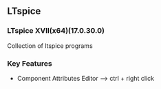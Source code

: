 LTspice
-------

### LTspice XVII(x64)(17.0.30.0)

Collection of ltspice programs

### Key Features

- Component Attributes Editor --> ctrl + right click

